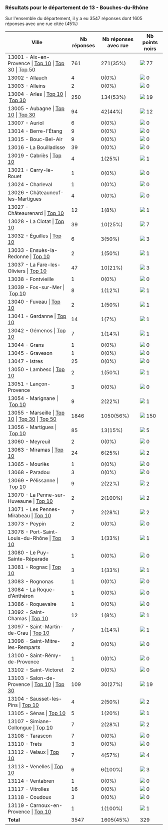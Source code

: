 ### Résultats pour le département de 13 - Bouches-du-Rhône

Sur l'ensemble du département, il y a eu 3547 réponses dont 1605 réponses avec une rue citée (45%)

| Ville | Nb réponses | Nb réponses avec rue | Nb points noirs |
|-------------|-------------|----------------------|-----------------|
|13001 - Aix-en-Provence&nbsp;&#124;&nbsp;<a href='13001 - Aix-en-Provence_top10.md'>Top 10</a>&nbsp;&#124;&nbsp;<a href='13001 - Aix-en-Provence_top30.md'>Top 30</a>&nbsp;&#124;&nbsp;<a href='13001 - Aix-en-Provence_top50.md'>Top 50</a>|761|271(35%)|<img src="../../img/bar_23.gif" />&nbsp;77|
|13002 - Allauch|4|0(0%)|<img src="../../img/bar_0.gif" />&nbsp;0|
|13003 - Alleins|2|0(0%)|<img src="../../img/bar_0.gif" />&nbsp;0|
|13004 - Arles&nbsp;&#124;&nbsp;<a href='13004 - Arles_top10.md'>Top 10</a>&nbsp;&#124;&nbsp;<a href='13004 - Arles_top19.md'>Top 30</a>|250|134(53%)|<img src="../../img/bar_5.gif" />&nbsp;19|
|13005 - Aubagne&nbsp;&#124;&nbsp;<a href='13005 - Aubagne_top10.md'>Top 10</a>&nbsp;&#124;&nbsp;<a href='13005 - Aubagne_top12.md'>Top 30</a>|94|42(44%)|<img src="../../img/bar_3.gif" />&nbsp;12|
|13007 - Auriol|6|0(0%)|<img src="../../img/bar_0.gif" />&nbsp;0|
|13014 - Berre-l'Étang|9|0(0%)|<img src="../../img/bar_0.gif" />&nbsp;0|
|13015 - Bouc-Bel-Air|9|0(0%)|<img src="../../img/bar_0.gif" />&nbsp;0|
|13016 - La Bouilladisse|39|0(0%)|<img src="../../img/bar_0.gif" />&nbsp;0|
|13019 - Cabriès&nbsp;&#124;&nbsp;<a href='13019 - Cabriès_top1.md'>Top 10</a>|4|1(25%)|<img src="../../img/bar_0.gif" />&nbsp;1|
|13021 - Carry-le-Rouet|1|0(0%)|<img src="../../img/bar_0.gif" />&nbsp;0|
|13024 - Charleval|1|0(0%)|<img src="../../img/bar_0.gif" />&nbsp;0|
|13026 - Châteauneuf-les-Martigues|4|0(0%)|<img src="../../img/bar_0.gif" />&nbsp;0|
|13027 - Châteaurenard&nbsp;&#124;&nbsp;<a href='13027 - Châteaurenard_top1.md'>Top 10</a>|12|1(8%)|<img src="../../img/bar_0.gif" />&nbsp;1|
|13028 - La Ciotat&nbsp;&#124;&nbsp;<a href='13028 - La Ciotat_top7.md'>Top 10</a>|39|10(25%)|<img src="../../img/bar_2.gif" />&nbsp;7|
|13032 - Éguilles&nbsp;&#124;&nbsp;<a href='13032 - Éguilles_top3.md'>Top 10</a>|6|3(50%)|<img src="../../img/bar_0.gif" />&nbsp;3|
|13033 - Ensuès-la-Redonne&nbsp;&#124;&nbsp;<a href='13033 - Ensuès-la-Redonne_top1.md'>Top 10</a>|2|1(50%)|<img src="../../img/bar_0.gif" />&nbsp;1|
|13037 - La Fare-les-Oliviers&nbsp;&#124;&nbsp;<a href='13037 - La Fare-les-Oliviers_top3.md'>Top 10</a>|47|10(21%)|<img src="../../img/bar_0.gif" />&nbsp;3|
|13038 - Fontvieille|1|0(0%)|<img src="../../img/bar_0.gif" />&nbsp;0|
|13039 - Fos-sur-Mer&nbsp;&#124;&nbsp;<a href='13039 - Fos-sur-Mer_top1.md'>Top 10</a>|8|1(12%)|<img src="../../img/bar_0.gif" />&nbsp;1|
|13040 - Fuveau&nbsp;&#124;&nbsp;<a href='13040 - Fuveau_top1.md'>Top 10</a>|2|1(50%)|<img src="../../img/bar_0.gif" />&nbsp;1|
|13041 - Gardanne&nbsp;&#124;&nbsp;<a href='13041 - Gardanne_top1.md'>Top 10</a>|14|1(7%)|<img src="../../img/bar_0.gif" />&nbsp;1|
|13042 - Gémenos&nbsp;&#124;&nbsp;<a href='13042 - Gémenos_top1.md'>Top 10</a>|7|1(14%)|<img src="../../img/bar_0.gif" />&nbsp;1|
|13044 - Grans|1|0(0%)|<img src="../../img/bar_0.gif" />&nbsp;0|
|13045 - Graveson|1|0(0%)|<img src="../../img/bar_0.gif" />&nbsp;0|
|13047 - Istres|25|0(0%)|<img src="../../img/bar_0.gif" />&nbsp;0|
|13050 - Lambesc&nbsp;&#124;&nbsp;<a href='13050 - Lambesc_top1.md'>Top 10</a>|2|1(50%)|<img src="../../img/bar_0.gif" />&nbsp;1|
|13051 - Lançon-Provence|3|0(0%)|<img src="../../img/bar_0.gif" />&nbsp;0|
|13054 - Marignane&nbsp;&#124;&nbsp;<a href='13054 - Marignane_top1.md'>Top 10</a>|9|2(22%)|<img src="../../img/bar_0.gif" />&nbsp;1|
|13055 - Marseille&nbsp;&#124;&nbsp;<a href='13055 - Marseille_top10.md'>Top 10</a>&nbsp;&#124;&nbsp;<a href='13055 - Marseille_top30.md'>Top 30</a>&nbsp;&#124;&nbsp;<a href='13055 - Marseille_top50.md'>Top 50</a>|1846|1050(56%)|<img src="../../img/bar_45.gif" />&nbsp;150|
|13056 - Martigues&nbsp;&#124;&nbsp;<a href='13056 - Martigues_top5.md'>Top 10</a>|85|13(15%)|<img src="../../img/bar_1.gif" />&nbsp;5|
|13060 - Meyreuil|2|0(0%)|<img src="../../img/bar_0.gif" />&nbsp;0|
|13063 - Miramas&nbsp;&#124;&nbsp;<a href='13063 - Miramas_top2.md'>Top 10</a>|24|6(25%)|<img src="../../img/bar_0.gif" />&nbsp;2|
|13065 - Mouriès|1|0(0%)|<img src="../../img/bar_0.gif" />&nbsp;0|
|13068 - Paradou|3|0(0%)|<img src="../../img/bar_0.gif" />&nbsp;0|
|13069 - Pélissanne&nbsp;&#124;&nbsp;<a href='13069 - Pélissanne_top2.md'>Top 10</a>|9|2(22%)|<img src="../../img/bar_0.gif" />&nbsp;2|
|13070 - La Penne-sur-Huveaune&nbsp;&#124;&nbsp;<a href='13070 - La Penne-sur-Huveaune_top2.md'>Top 10</a>|2|2(100%)|<img src="../../img/bar_0.gif" />&nbsp;2|
|13071 - Les Pennes-Mirabeau&nbsp;&#124;&nbsp;<a href='13071 - Les Pennes-Mirabeau_top2.md'>Top 10</a>|7|2(28%)|<img src="../../img/bar_0.gif" />&nbsp;2|
|13073 - Peypin|2|0(0%)|<img src="../../img/bar_0.gif" />&nbsp;0|
|13078 - Port-Saint-Louis-du-Rhône&nbsp;&#124;&nbsp;<a href='13078 - Port-Saint-Louis-du-Rhône_top1.md'>Top 10</a>|3|1(33%)|<img src="../../img/bar_0.gif" />&nbsp;1|
|13080 - Le Puy-Sainte-Réparade|1|0(0%)|<img src="../../img/bar_0.gif" />&nbsp;0|
|13081 - Rognac&nbsp;&#124;&nbsp;<a href='13081 - Rognac_top1.md'>Top 10</a>|3|1(33%)|<img src="../../img/bar_0.gif" />&nbsp;1|
|13083 - Rognonas|1|0(0%)|<img src="../../img/bar_0.gif" />&nbsp;0|
|13084 - La Roque-d'Anthéron|1|0(0%)|<img src="../../img/bar_0.gif" />&nbsp;0|
|13086 - Roquevaire|1|0(0%)|<img src="../../img/bar_0.gif" />&nbsp;0|
|13092 - Saint-Chamas&nbsp;&#124;&nbsp;<a href='13092 - Saint-Chamas_top1.md'>Top 10</a>|12|1(8%)|<img src="../../img/bar_0.gif" />&nbsp;1|
|13097 - Saint-Martin-de-Crau&nbsp;&#124;&nbsp;<a href='13097 - Saint-Martin-de-Crau_top1.md'>Top 10</a>|7|1(14%)|<img src="../../img/bar_0.gif" />&nbsp;1|
|13098 - Saint-Mitre-les-Remparts|2|0(0%)|<img src="../../img/bar_0.gif" />&nbsp;0|
|13100 - Saint-Rémy-de-Provence|1|0(0%)|<img src="../../img/bar_0.gif" />&nbsp;0|
|13102 - Saint-Victoret|2|0(0%)|<img src="../../img/bar_0.gif" />&nbsp;0|
|13103 - Salon-de-Provence&nbsp;&#124;&nbsp;<a href='13103 - Salon-de-Provence_top10.md'>Top 10</a>&nbsp;&#124;&nbsp;<a href='13103 - Salon-de-Provence_top19.md'>Top 30</a>|109|30(27%)|<img src="../../img/bar_5.gif" />&nbsp;19|
|13104 - Sausset-les-Pins&nbsp;&#124;&nbsp;<a href='13104 - Sausset-les-Pins_top2.md'>Top 10</a>|4|2(50%)|<img src="../../img/bar_0.gif" />&nbsp;2|
|13105 - Sénas&nbsp;&#124;&nbsp;<a href='13105 - Sénas_top1.md'>Top 10</a>|5|1(20%)|<img src="../../img/bar_0.gif" />&nbsp;1|
|13107 - Simiane-Collongue&nbsp;&#124;&nbsp;<a href='13107 - Simiane-Collongue_top2.md'>Top 10</a>|7|2(28%)|<img src="../../img/bar_0.gif" />&nbsp;2|
|13108 - Tarascon|7|0(0%)|<img src="../../img/bar_0.gif" />&nbsp;0|
|13110 - Trets|3|0(0%)|<img src="../../img/bar_0.gif" />&nbsp;0|
|13112 - Velaux&nbsp;&#124;&nbsp;<a href='13112 - Velaux_top4.md'>Top 10</a>|7|4(57%)|<img src="../../img/bar_1.gif" />&nbsp;4|
|13113 - Venelles&nbsp;&#124;&nbsp;<a href='13113 - Venelles_top3.md'>Top 10</a>|6|6(100%)|<img src="../../img/bar_0.gif" />&nbsp;3|
|13114 - Ventabren|1|0(0%)|<img src="../../img/bar_0.gif" />&nbsp;0|
|13117 - Vitrolles|16|0(0%)|<img src="../../img/bar_0.gif" />&nbsp;0|
|13118 - Coudoux|3|0(0%)|<img src="../../img/bar_0.gif" />&nbsp;0|
|13119 - Carnoux-en-Provence&nbsp;&#124;&nbsp;<a href='13119 - Carnoux-en-Provence_top1.md'>Top 10</a>|1|1(100%)|<img src="../../img/bar_0.gif" />&nbsp;1|
| **Total** |3547|1605(45%)|329|
